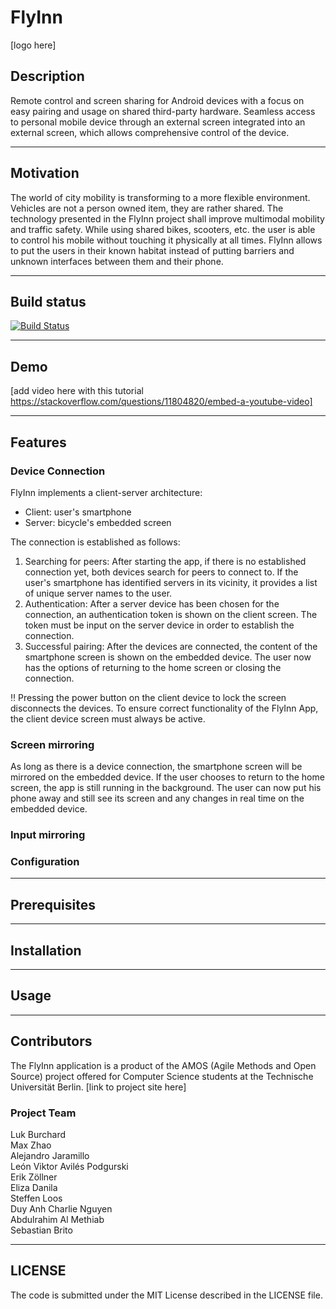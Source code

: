 # FlyInn
[logo here]

## Description
Remote control and screen sharing for Android devices with a focus on easy pairing and usage on shared third-party hardware.
Seamless access to personal mobile device through an external screen integrated into an external screen, which allows comprehensive control of the device.

---

## Motivation
The world of city mobility is transforming to a more flexible environment. Vehicles are not a person owned item, they are rather shared. The technology presented in the FlyInn project shall improve multimodal mobility and traffic safety.
While using shared bikes, scooters, etc. the user is able to control his mobile without touching it physically at all times. FlyInn allows to put the users in their known habitat instead of putting barriers and unknown interfaces between them and their phone.

---

## Build status
[![Build Status](https://travis-ci.org/amos-flyinn/amos-tub-ws18-proj1.svg?branch=master)](https://travis-ci.org/amos-flyinn/amos-tub-ws18-proj1)

---
## Demo
[add video here with this tutorial https://stackoverflow.com/questions/11804820/embed-a-youtube-video]

---

## Features
### Device Connection
FlyInn implements a client-server architecture:
* Client: user's smartphone
* Server: bicycle's embedded screen

The connection is established as follows:
1. Searching for peers: After starting the app, if there is no established connection yet, both devices search for peers to connect to. If the user's smartphone has identified servers in its vicinity, it provides a list of unique server names to the user.
2. Authentication: After a server device has been chosen for the connection, an authentication token is shown on the client screen. The token must be input on the server device in order to establish the connection.
3. Successful pairing: After the devices are connected, the content of the smartphone screen is shown on the embedded device. The user now has the options of returning to the home screen or closing the connection.

:bangbang: Pressing the power button on the client device to lock the screen disconnects the devices. To ensure correct functionality of the FlyInn App, the client device screen must always be active.

### Screen mirroring
As long as there is a device connection, the smartphone screen will be mirrored on the embedded device. If the user chooses to return to the home screen, the app is still running in the background.
The user can now put his phone away and still see its screen and any changes in real time on the embedded device.

### Input mirroring


### Configuration

---
## Prerequisites

---
## Installation

---
## Usage

---

## Contributors
The FlyInn application is a product of the AMOS (Agile Methods and Open Source) project offered for Computer Science students at the Technische Universität Berlin.
[link to project site here]

### Project Team
Luk Burchard  
Max Zhao  
Alejandro Jaramillo  
León Viktor Avilés Podgurski  
Erik Zöllner  
Eliza Danila  
Steffen Loos  
Duy Anh Charlie Nguyen  
Abdulrahim Al Methiab  
Sebastian Brito  


---
## LICENSE
The code is submitted under the MIT License described in the LICENSE file.

